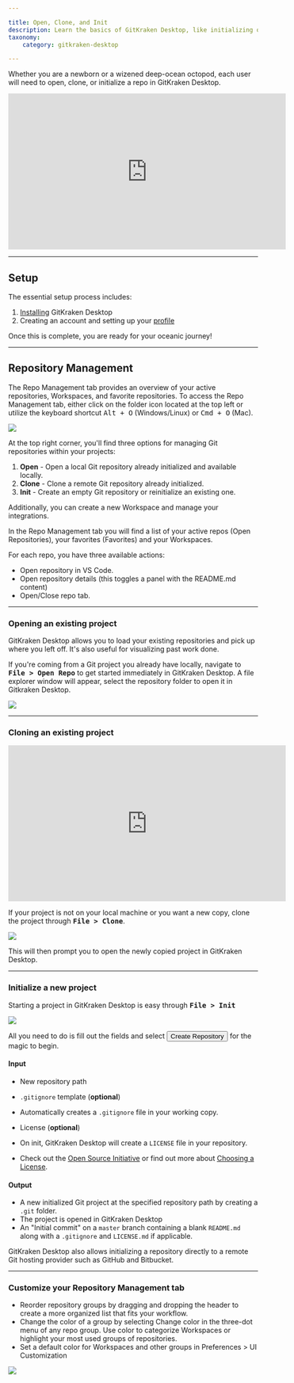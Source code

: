 ```yaml
---

title: Open, Clone, and Init
description: Learn the basics of GitKraken Desktop, like initializing or cloning projects!
taxonomy:
    category: gitkraken-desktop

---
```


Whether you are a newborn or a wizened deep-ocean octopod, each user will need to open, clone, or initialize a repo in GitKraken Desktop.

<div class='embed-container embed-container--16-9'>
    <iframe width='560' height='315' src='https://www.youtube.com/embed/8uxrA56VJgY?rel=0&vq=hd1080' frameborder='0' allowfullscreen></iframe>
</div>

***
## Setup
The essential setup process includes:

1. [Installing](/gitkraken-desktop/how-to-install) GitKraken Desktop
2. Creating an account and setting up your [profile](/gitkraken-desktop/profiles)

Once this is complete, you are ready for your oceanic journey!

***
## Repository Management

The Repo Management tab provides an overview of your active repositories, Workspaces, and favorite repositories. To access the Repo Management tab, either click on the folder icon located at the top left or utilize the keyboard shortcut <kbd>Alt + O</kbd> (Windows/Linux) or <kbd>Cmd + O</kbd> (Mac).

<img src='/wp-content/uploads/gkc-repo-mngmt-tab.png' class="help-center-img img-bordered">

At the top right corner, you'll find three options for managing Git repositories within your projects:

1. **Open** - Open a local Git repository already initialized and available locally.
2. **Clone** - Clone a remote Git repository already initialized.
3. **Init** - Create an empty Git repository or reinitialize an existing one.

Additionally, you can create a new Workspace and manage your integrations.

In the Repo Management tab you will find a list of your active repos (Open Repositories), your favorites (Favorites) and your Workspaces.

For each repo, you have three available actions:
* Open repository in VS Code.
* Open repository details (this toggles a panel with the README.md content)
* Open/Close repo tab.


***

### Opening an existing project
GitKraken Desktop allows you to load your existing repositories and pick up where you left off. It's also useful for visualizing past work done.  

If you're coming from a Git project you already have locally, navigate to <kbd><strong>File > Open Repo</strong></kbd> to get started immediately in GitKraken Desktop. A file explorer window will appear, select the repository folder to open it in Gitkraken Desktop.

<img src='/wp-content/uploads/gkc-repo-mngmt-open-repo.png' class="help-center-img img-bordered">

***
### Cloning an existing project

<div class='embed-container embed-container--16-9'>
    <iframe width="560" height="315" src="https://www.youtube.com/embed/OA9o09Bq5M8?ecver=1" frameborder="0" allowfullscreen></iframe>
</div>

If your project is not on your local machine or you want a new copy, clone the project through <kbd><strong>File > Clone</strong></kbd>.

<img src='/wp-content/uploads/clone-url.png' srcset='/wp-content/uploads/clone-url@2x.png 2x' class="help-center-img img-bordered">

This will then prompt you to open the newly copied project in GitKraken Desktop.

***
### Initialize a new project
Starting a project in GitKraken Desktop is easy through <kbd><strong>File > Init</strong></kbd>

<img src='/wp-content/uploads/gkc-repo-mngmt-init-repo.png' class="help-center-img img-bordered">

All you need to do is fill out the fields and select <button class='button button--success button--ui button--nolink'>Create Repository</span></button> for the magic to begin.

#### Input
* New repository path
* `.gitignore` template (**optional**)
 * Automatically creates a `.gitignore` file in your working copy.

* License (**optional**)
 * On init, GitKraken Desktop will create a `LICENSE` file in your repository.
 * Check out the [Open Source Initiative](https://opensource.org/licenses) or find out more about [Choosing a License](http://choosealicense.com/).

#### Output
* A new initialized Git project at the specified repository path by creating a `.git` folder.
* The project is opened in GitKraken Desktop
* An "Initial commit" on a `master` branch containing a blank `README.md` along with a `.gitignore` and `LICENSE.md` if applicable.

 <div class='callout callout--success'>
     <p>GitKraken Desktop also allows initializing a repository directly to a remote Git hosting provider such as GitHub and Bitbucket.</p>
 </div>

***

### Customize your Repository Management tab

* Reorder repository groups by dragging and dropping the header to create a more organized list that fits your workflow.
* Change the color of a group by selecting Change color in the three-dot menu of any repo group. Use color to categorize Workspaces or highlight your most used groups of repositories.
* Set a default color for Workspaces and other groups in Preferences > UI Customization

<img src='/wp-content/uploads/gkd-repo-mgm-tab-customize1.gif' class="help-center-img img-bordered">

